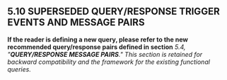 ## 5.10 SUPERSEDED QUERY/RESPONSE TRIGGER EVENTS AND MESSAGE PAIRS

**If the reader is defining a new query, please refer to the new recommended query/response pairs defined in section** _5.4_*, "**_QUERY/RESPONSE MESSAGE PAIRS_**." This section is retained for backward compatibility and the framework for the existing functional queries.*
